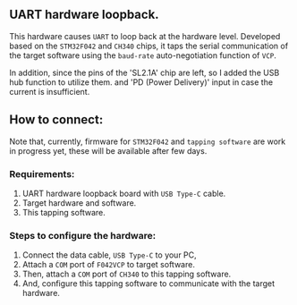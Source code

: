 ## UART hardware loopback.
This hardware causes `UART` to loop back at the hardware level.
Developed based on the `STM32F042` and `CH340` chips, 
it taps the serial communication of the target software 
using the `baud-rate` auto-negotiation function of `VCP`.

In addition, since the pins of the 'SL2.1A' chip are left, 
so I added the USB hub function to utilize them.
and 'PD (Power Delivery)' input in case the current is insufficient.

## How to connect:
Note that, currently, 
firmware for `STM32F042` and `tapping software` are work in progress yet,
these will be available after few days.

### Requirements:
1. UART hardware loopback board with `USB Type-C` cable.
2. Target hardware and software.
3. This tapping software.

### Steps to configure the hardware:
1. Connect the data cable, `USB Type-C` to your PC,
2. Attach a `COM` port of `F042VCP` to target software.
3. Then, attach a `COM` port of `CH340` to this tapping software.
4. And, configure this tapping software to communicate with the target hardware.